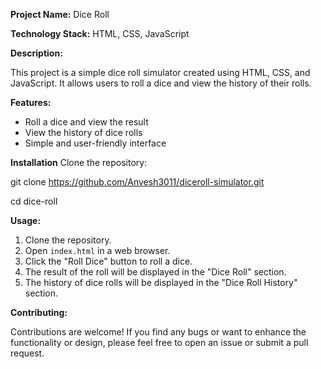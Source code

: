 **Project Name:** Dice Roll

**Technology Stack:** HTML, CSS, JavaScript

**Description:**

This project is a simple dice roll simulator created using HTML, CSS, and JavaScript. It allows users to roll a dice and view the history of their rolls.

**Features:**

- Roll a dice and view the result
- View the history of dice rolls
- Simple and user-friendly interface

**Installation**
Clone the repository:

git clone https://github.com/Anvesh3011/diceroll-simulator.git

cd dice-roll

**Usage:**

1. Clone the repository.
2. Open `index.html` in a web browser.
3. Click the "Roll Dice" button to roll a dice.
4. The result of the roll will be displayed in the "Dice Roll" section.
5. The history of dice rolls will be displayed in the "Dice Roll History" section.

**Contributing:**

Contributions are welcome! If you find any bugs or want to enhance the functionality or design, please feel free to open an issue or submit a pull request.
